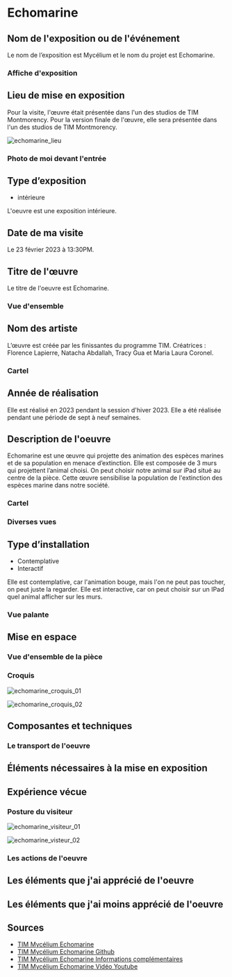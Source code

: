 # Echomarine

## Nom de l'exposition ou de l'événement 

Le nom de l’exposition est Mycélium et le nom du projet est Echomarine.

### Affiche d'exposition 

## Lieu de mise en exposition 

Pour la visite, l'œuvre était présentée dans l'un des studios de TIM Montmorency. Pour la version finale de l'œuvre, elle sera présentée dans l'un des studios de TIM
Montmorency.

![echomarine_lieu](https://user-images.githubusercontent.com/112189908/221365115-cbb13c51-87a3-4c56-b61d-9c711fa4e4c8.jpg)

### Photo de moi devant l'entrée

## Type d’exposition 

* intérieure

L'oeuvre est une exposition intérieure.

## Date de ma visite

Le 23 février 2023 à 13:30PM.

## Titre de l'œuvre 

Le titre de l'oeuvre est Echomarine.

### Vue d'ensemble

## Nom des artiste 

L’œuvre est créée par les finissantes du programme TIM.
Créatrices : Florence Lapierre, Natacha Abdallah, Tracy Gua et Maria Laura Coronel.

### Cartel

## Année de réalisation  

Elle est réalisé en 2023 pendant la session d'hiver 2023. Elle a été réalisée pendant une période de sept à neuf semaines.

## Description de l'oeuvre

Echomarine est une œuvre qui projette des animation des espèces marines et de sa population en menace d’extinction. Elle est composée de 3 murs qui projettent l’animal 
choisi. On peut choisir notre animal sur iPad situé au centre de la pièce. Cette œuvre sensibilise la population de l'extinction des espèces marine dans notre société.

### Cartel

### Diverses vues

## Type d’installation

* Contemplative
* Interactif

Elle est contemplative, car l'animation bouge, mais l'on ne peut pas toucher, on peut juste la regarder.
Elle est interactive, car on peut choisir sur un IPad quel animal afficher sur les murs.

### Vue palante

## Mise en espace

### Vue d'ensemble de la pièce

### Croquis

![echomarine_croquis_01](https://user-images.githubusercontent.com/112189908/221365062-c1eea47d-8429-431e-8fcc-2e94cae5d6d9.jpg)

![echomarine_croquis_02](https://user-images.githubusercontent.com/112189908/221365064-0595c076-b676-4d83-b524-d7eaf69d08c6.jpg)

## Composantes et techniques 

### Le transport de l'oeuvre

## Éléments nécessaires à la mise en exposition

## Expérience vécue

### Posture du visiteur

![echomarine_visiteur_01](https://user-images.githubusercontent.com/112189908/221365163-e249734e-538b-4acf-a734-bd0e04a357c2.jpg)

![echomarine_visteur_02](https://user-images.githubusercontent.com/112189908/221365165-88e700f6-5bbe-42eb-b59b-2c52c8662afa.jpg)

### Les actions de l'oeuvre

## Les éléments que j'ai apprécié de l'oeuvre

## Les éléments que j'ai moins apprécié de l'oeuvre

## Sources

* [TIM Mycélium Echomarine](https://tim-montmorency.com/2023/projets/Echomarine/docs/web/index.html)
* [TIM Mycélium Echomarine Github](https://github.com/Echomarine/Echomarine)
* [TIM Mycélium Echomarine Informations complémentaires](https://tim-montmorency.com/2023/projets/Echomarine/docs/web/preproduction.html)
* [TIM Mycélium Echomarine Vidéo Youtube](https://www.youtube.com/watch?v=aZDAxRJoc40)

